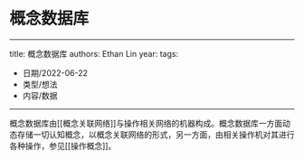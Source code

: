 # 概念数据库


---
title: 概念数据库
authors: Ethan Lin
year:
tags:
  - 日期/2022-06-22 
  - 类型/想法 
  - 内容/数据 
---







概念数据库由[[概念关联网络]]与操作相关网络的机器构成。概念数据库一方面动态存储一切认知概念，以概念关联网络的形式，另一方面，由相关操作机对其进行各种操作，参见[[操作概念]]。

